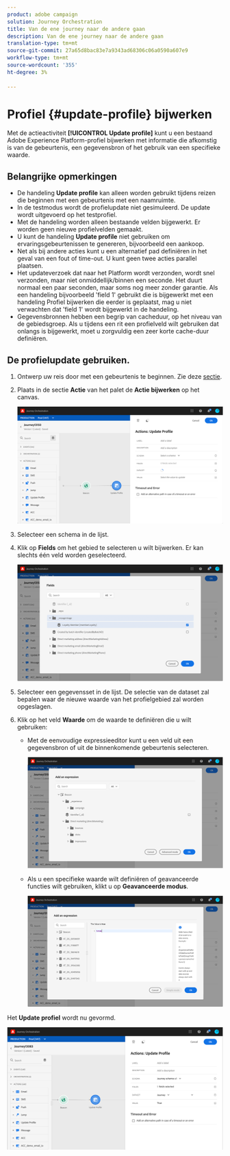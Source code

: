 ```yaml
---
product: adobe campaign
solution: Journey Orchestration
title: Van de ene journey naar de andere gaan
description: Van de ene journey naar de andere gaan
translation-type: tm+mt
source-git-commit: 27a65d8bac83e7a9343ad68306c06a0590a607e9
workflow-type: tm+mt
source-wordcount: '355'
ht-degree: 3%

---
```



# Profiel {#update-profile} bijwerken

Met de actieactiviteit **[!UICONTROL Update profile]** kunt u een bestaand Adobe Experience Platform-profiel bijwerken met informatie die afkomstig is van de gebeurtenis, een gegevensbron of het gebruik van een specifieke waarde.

## Belangrijke opmerkingen

* De handeling **Update profile** kan alleen worden gebruikt tijdens reizen die beginnen met een gebeurtenis met een naamruimte.
* In de testmodus wordt de profielupdate niet gesimuleerd. De update wordt uitgevoerd op het testprofiel.
* Met de handeling worden alleen bestaande velden bijgewerkt. Er worden geen nieuwe profielvelden gemaakt.
* U kunt de handeling **Update profile** niet gebruiken om ervaringsgebeurtenissen te genereren, bijvoorbeeld een aankoop.
* Net als bij andere acties kunt u een alternatief pad definiëren in het geval van een fout of time-out. U kunt geen twee acties parallel plaatsen.
* Het updateverzoek dat naar het Platform wordt verzonden, wordt snel verzonden, maar niet onmiddellijk/binnen een seconde. Het duurt normaal een paar seconden, maar soms nog meer zonder garantie. Als een handeling bijvoorbeeld &#39;field 1&#39; gebruikt die is bijgewerkt met een handeling Profiel bijwerken die eerder is geplaatst, mag u niet verwachten dat &#39;field 1&#39; wordt bijgewerkt in de handeling.
* Gegevensbronnen hebben een begrip van cacheduur, op het niveau van de gebiedsgroep. Als u tijdens een rit een profielveld wilt gebruiken dat onlangs is bijgewerkt, moet u zorgvuldig een zeer korte cache-duur definiëren.

## De profielupdate gebruiken.

1. Ontwerp uw reis door met een gebeurtenis te beginnen. Zie deze [sectie](../building-journeys/journey.md).

1. Plaats in de sectie **Actie** van het palet de **Actie bijwerken** op het canvas.

   ![](../assets/profileupdate0.png)

1. Selecteer een schema in de lijst.

1. Klik op **Fields** om het gebied te selecteren u wilt bijwerken. Er kan slechts één veld worden geselecteerd.

   ![](../assets/profileupdate2.png)

1. Selecteer een gegevensset in de lijst. De selectie van de dataset zal bepalen waar de nieuwe waarde van het profielgebied zal worden opgeslagen.

1. Klik op het veld **Waarde** om de waarde te definiëren die u wilt gebruiken:

   * Met de eenvoudige expressieeditor kunt u een veld uit een gegevensbron of uit de binnenkomende gebeurtenis selecteren.

      ![](../assets/profileupdate4.png)

   * Als u een specifieke waarde wilt definiëren of geavanceerde functies wilt gebruiken, klikt u op **Geavanceerde modus**.

      ![](../assets/profileupdate3.png)

Het **Update profiel** wordt nu gevormd.

![](../assets/profileupdate1.png)
